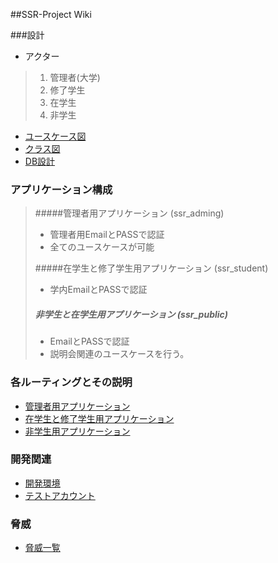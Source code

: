 ##SSR-Project Wiki

###設計

* アクター

>1. 管理者(大学)
>1. 修了学生
>1. 在学生
>1. 非学生


* [ユースケース図](https://github.com/SSR-Project/ssr_wiki/wiki/%E3%83%A6%E3%83%BC%E3%82%B9%E3%82%B1%E3%83%BC%E3%82%B9%E5%9B%B3)
* [クラス図](https://github.com/SSR-Project/ssr_wiki/wiki/%E3%82%AF%E3%83%A9%E3%82%B9%E5%9B%B3)
* [DB設計](https://github.com/SSR-Project/ssr_wiki/wiki/Db%E8%A8%AD%E8%A8%88)




### アプリケーション構成

>#####管理者用アプリケーション (ssr_adming) 
>* 管理者用EmailとPASSで認証
>* 全てのユースケースが可能
>
>#####在学生と修了学生用アプリケーション (ssr_student)
>* 学内EmailとPASSで認証
>
>##### 非学生と在学生用アプリケーション (ssr_public)
>* EmailとPASSで認証 
>* 説明会関連のユースケースを行う。


### 各ルーティングとその説明

* [管理者用アプリケーション](https://github.com/SSR-Project/ssr_wiki/wiki/%E7%AE%A1%E7%90%86%E8%80%85%E7%94%A8%E3%82%A2%E3%83%97%E3%83%AA%E3%82%B1%E3%83%BC%E3%82%B7%E3%83%A7%E3%83%B3)
* [在学生と修了学生用アプリケーション](https://github.com/SSR-Project/ssr_wiki/wiki/%E5%9C%A8%E5%AD%A6%E7%94%9F%E3%81%A8%E4%BF%AE%E4%BA%86%E5%AD%A6%E7%94%9F%E7%94%A8%E3%82%A2%E3%83%97%E3%83%AA%E3%82%B1%E3%83%BC%E3%82%B7%E3%83%A7%E3%83%B3)
* [非学生用アプリケーション](https://github.com/SSR-Project/ssr_wiki/wiki/%E9%9D%9E%E5%AD%A6%E7%94%9F%E7%94%A8%E3%82%A2%E3%83%97%E3%83%AA%E3%82%B1%E3%83%BC%E3%82%B7%E3%83%A7%E3%83%B3)
 

### 開発関連

* [開発環境](https://github.com/SSR-Project/ssr_wiki/wiki/%E9%96%8B%E7%99%BA%E7%92%B0%E5%A2%83)
* [テストアカウント](https://github.com/SSR-Project/ssr_wiki/wiki/%E3%83%86%E3%82%B9%E3%83%88%E3%82%A2%E3%82%AB%E3%82%A6%E3%83%B3%E3%83%88)



### 脅威

* [脅威一覧](https://github.com/SSR-Project/ssr_wiki/wiki/%E9%96%8B%E7%99%BA%E7%92%B0%E5%A2%83)
